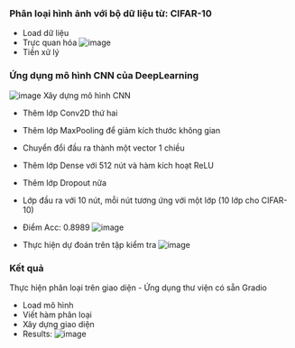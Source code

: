 ### Phân loại hình ảnh với bộ dữ liệu từ: CIFAR-10
- Load dữ liệu
- Trực quan hóa
![image](https://github.com/user-attachments/assets/d5fe92a4-3532-4be7-a281-595823c43a03)
- Tiền xử lý
### Ứng dụng mô hình CNN của DeepLearning
![image](https://github.com/user-attachments/assets/bec8b215-2b78-4028-848a-54f243790f7a)
Xây dựng mô hình CNN
- Thêm lớp Conv2D thứ hai
- Thêm lớp MaxPooling để giảm kích thước không gian
- Chuyển đổi đầu ra thành một vector 1 chiều
- Thêm lớp Dense với 512 nút và hàm kích hoạt ReLU
- Thêm lớp Dropout nữa
- Lớp đầu ra với 10 nút, mỗi nút tương ứng với một lớp (10 lớp cho CIFAR-10)
- Điểm Acc: 0.8989
![image](https://github.com/user-attachments/assets/c1cf8006-7b1c-47fb-a863-2977829e0aa6)

- Thực hiện dự đoán trên tập kiểm tra
![image](https://github.com/user-attachments/assets/555725d0-360a-4cf7-8cc4-2ba31c9eef37)
### Kết quả
Thực hiện phân loại trên giao diện - Ứng dụng thư viện có sẵn Gradio
- Load mô hình
- Viết hàm phân loại
- Xây dựng giao diện
- Results:
![image](https://github.com/user-attachments/assets/b95cd899-c03b-4e41-941e-fc58666feb0f)
